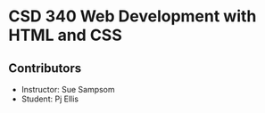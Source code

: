 # CSD 340 Web Development with HTML and CSS
## Contributors
* Instructor: Sue Sampsom
* Student: Pj Ellis
